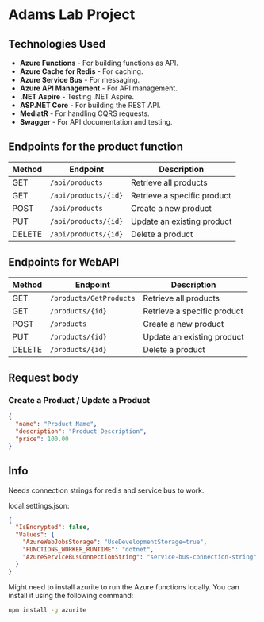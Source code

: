 # Adams Lab Project


## Technologies Used
- **Azure Functions** - For building functions as API.
- **Azure Cache for Redis** - For caching.
- **Azure Service Bus** - For messaging.
- **Azure API Management** - For API management.
- **.NET Aspire** - Testing .NET Aspire.
- **ASP.NET Core** - For building the REST API.
- **MediatR** - For handling CQRS requests.
- **Swagger** - For API documentation and testing.

## Endpoints for the product function

| Method | Endpoint                  | Description                     |
|--------|---------------------------|---------------------------------|
| GET    | `/api/products`            | Retrieve all products           |
| GET    | `/api/products/{id}`       | Retrieve a specific product     |
| POST   | `/api/products`            | Create a new product            |
| PUT    | `/api/products/{id}`       | Update an existing product      |
| DELETE | `/api/products/{id}`       | Delete a product                |

## Endpoints for WebAPI

| Method | Endpoint         | Description                     |
|--------|------------------|---------------------------------|
| GET    | `/products/GetProducts`     | Retrieve all products           |
| GET    | `/products/{id}` | Retrieve a specific product     |
| POST   | `/products`      | Create a new product            |
| PUT    | `/products/{id}` | Update an existing product      |
| DELETE | `/products/{id}` | Delete a product                |


## Request body

### Create a Product / Update a Product

```json
{
  "name": "Product Name",
  "description": "Product Description",
  "price": 100.00
}
```

## Info

Needs connection strings for redis and service bus to work.

local.settings.json:

```json
{
  "IsEncrypted": false,
  "Values": {
    "AzureWebJobsStorage": "UseDevelopmentStorage=true",
    "FUNCTIONS_WORKER_RUNTIME": "dotnet",
    "AzureServiceBusConnectionString": "service-bus-connection-string"
  }
}
```

Might need to install azurite to run the Azure functions locally. You can install it using the following command:

```bash
npm install -g azurite
